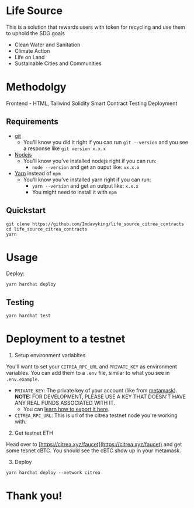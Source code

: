 # Life Source 

This is a solution that rewards users with token for recycling and use them to uphold the SDG goals 
- Clean Water and Sanitation
- Climate Action
- Life on Land 
- Sustainable Cities and Communities 



# Methodolgy

Frontend - HTML, Tailwind 
Solidity Smart Contract
Testing
Deployment


## Requirements

- [git](https://git-scm.com/book/en/v2/Getting-Started-Installing-Git)
  - You'll know you did it right if you can run `git --version` and you see a response like `git version x.x.x`
- [Nodejs](https://nodejs.org/en/)
  - You'll know you've installed nodejs right if you can run:
    - `node --version` and get an ouput like: `vx.x.x`
- [Yarn](https://classic.yarnpkg.com/lang/en/docs/install/) instead of `npm`
  - You'll know you've installed yarn right if you can run:
    - `yarn --version` and get an output like: `x.x.x`
    - You might need to install it with `npm`

## Quickstart

```
git clone https://github.com/Imdavyking/life_source_citrea_contracts
cd life_source_citrea_contracts
yarn
```

# Usage

Deploy:

```
yarn hardhat deploy
```

## Testing

```
yarn hardhat test
```



# Deployment to a testnet

1. Setup environment variabltes

You'll want to set your `CITREA_RPC_URL` and `PRIVATE_KEY` as environment variables. You can add them to a `.env` file, similar to what you see in `.env.example`.

- `PRIVATE_KEY`: The private key of your account (like from [metamask](https://metamask.io/)). **NOTE:** FOR DEVELOPMENT, PLEASE USE A KEY THAT DOESN'T HAVE ANY REAL FUNDS ASSOCIATED WITH IT.
  - You can [learn how to export it here](https://metamask.zendesk.com/hc/en-us/articles/360015289632-How-to-Export-an-Account-Private-Key).
- `CITREA_RPC_URL`: This is url of the citrea testnet node you're working with.

2. Get testnet ETH

Head over to [https://citrea.xyz/faucet](https://citrea.xyz/faucet) and get some tesnet cBTC. You should see the cBTC show up in your metamask.

3. Deploy

```
yarn hardhat deploy --network citrea
```


# Thank you!

